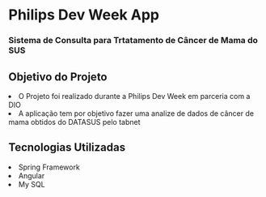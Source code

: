 <h1>Philips Dev Week App</h1>


<h3>Sistema de Consulta para Trtatamento de Câncer de Mama do SUS</h3>


<h2>Objetivo do Projeto</h2>

<li>O Projeto foi realizado durante a Philips Dev Week em parceria com a DIO</li>
<li>A aplicação tem por objetivo fazer uma analize de dados de câncer de mama obtidos do DATASUS pelo tabnet</li>

<h2>Tecnologias Utilizadas</h2>

<li>Spring Framework</li>
<li>Angular</li>
<li>My SQL</li>

